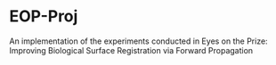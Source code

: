 # EOP-Proj
An implementation of the experiments conducted in Eyes on the Prize: Improving Biological Surface Registration via Forward Propagation

